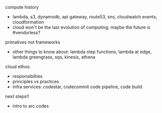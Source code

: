 
compute history
- lambda, s3, dynamodb, api gateway, route53, sns, cloudwatch events, cloudformation
- cloud won't be the last evolution of computing; maybe the future is #vendorless?

primatives not frameworks
- other things to know about: lambda step functions, lambda at edge, lambda greengrass, sqs, kinesis, athena 

cloud ethos:
- responsibilties
- principles vs practices 
- infra services: codestar, codecommit code pipeline, code build 

next steps!!
- intro to arc.codes
